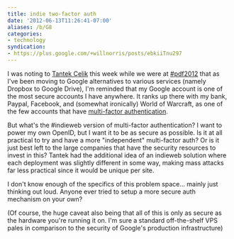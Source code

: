 ```yaml
---
title: indie two-factor auth
date: '2012-06-13T11:26:41-07:00'
aliases: /b/G8
categories:
- technology
syndication:
- https://plus.google.com/+willnorris/posts/ebkiiTnu297
---
```

I was noting to [Tantek Çelik](http://tantek.com/) this week while we were at [#pdf2012][] that as I've been moving to
Google alternatives to various services (namely Dropbox to Google Drive), I'm reminded that my Google account is one of
the most secure accounts I have anywhere.  It ranks up there with my bank,  Paypal, Facebook, and (somewhat ironically)
World of Warcraft, as one of the few accounts that have [multi-factor authentication][].

But what's the #indieweb  version of multi-factor authentication?  I want to power my own OpenID, but I want it to be as
secure as possible.  Is it at all practical to try and have a more "independent" multi-factor auth?  Or is it just best
left to the large companies that have the security resources to invest in this?  Tantek had the additional idea of an
indieweb solution where each deployment was slightly different in some way, making mass attacks far less practical since
it would be unique per site.

I don't know enough of the specifics of this problem space... mainly just thinking out loud.  Anyone ever tried to setup
a more secure auth mechanism on your own?

(Of course, the huge caveat also being that all of this is only as secure as the hardware you're running it on.  I'm
sure a standard off-the-shelf VPS pales in comparison to the security of Google's production infrastructure)

[#pdf2012]: http://personaldemocracy.com/conference
[multi-factor authentication]: http://goo.gl/SOHzX
